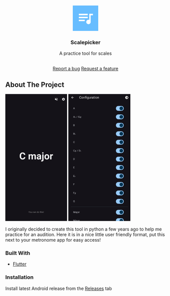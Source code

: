 <br/>
<div align="center">
<a href="https://github.com/lawnclppings/scalepicker">
<img src="https://github.com/lawnclppings/scalepicker/blob/main/assets/icon/icon.png?raw=true" alt="Logo" width="80" height="80">
</a>
<h3 align="center">Scalepicker</h3>
<p align="center">
A practice tool for scales

<br/>
<br/>
  
<a href="https://github.com/lawnclppings/scalepicker/issues/new?labels=bug&template=bug-report---.md">Report a bug</a>
<a href="https://github.com/lawnclppings/scalepicker/issues/new?labels=enhancement&template=feature-request---.md">Request a feature</a>
</p>
</div>

## About The Project

<img src="https://github.com/lawnclppings/scalepicker/blob/main/assets/previews/main.png?raw=true" height="400"> <img src="https://github.com/lawnclppings/scalepicker/blob/main/assets/previews/settings.png?raw=true" height="400"> 

I originally decided to create this tool in python a few years ago to help me practice for an audition. Here it is in a nice little user friendly format, put this next to your metronome app for easy access!

### Built With

- [Flutter](https://flutter.dev/)
### Installation
Install latest Android release from the [Releases](https://github.com/lawnclppings/scalepicker/releases/latest) tab

